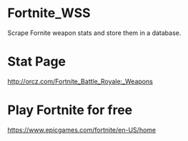 # Fortnite_WSS
Scrape Fornite weapon stats and store them in a database.

# Stat Page
http://orcz.com/Fortnite_Battle_Royale:_Weapons

# Play Fortnite for free
https://www.epicgames.com/fortnite/en-US/home
